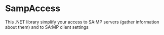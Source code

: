 # SampAccess
This .NET library simplify your access to SA:MP servers (gather information about them) and to SA:MP client settings
